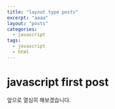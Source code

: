 ```yaml
---
title: "layout type posts"
excerpt: "aaaa"
layout: "posts"
categories:
  - javascript
tags:
  - javascript
  - html
---
```


# javascript first post

앞으로 열심히 해보겠습니다.
